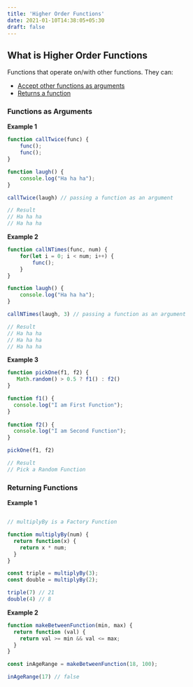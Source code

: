 ```yaml
---
title: 'Higher Order Functions'
date: 2021-01-10T14:38:05+05:30
draft: false
---
```


## What is Higher Order Functions

Functions that operate on/with other functions. They can:

- [Accept other functions as arguments](#functions-as-argumnts)
- [Returns a function](#returning-functions)

### Functions as Arguments

**Example 1**

```javascript
function callTwice(func) {
	func();
	func();
}

function laugh() {
	console.log("Ha ha ha");
}

callTwice(laugh) // passing a function as an argument

// Result
// Ha ha ha 
// Ha ha ha
```
**Example 2**

```javascript
function callNTimes(func, num) {
	for(let i = 0; i < num; i++) {
		func();
	}
}

function laugh() {
	console.log("Ha ha ha");
}

callNTimes(laugh, 3) // passing a function as an argument

// Result
// Ha ha ha 
// Ha ha ha
// Ha ha ha
```

**Example 3**

```javascript
function pickOne(f1, f2) {
   Math.random() > 0.5 ? f1() : f2()
}

function f1() {
  console.log("I am First Function");
}
  
function f2() {
  console.log("I am Second Function");
}

pickOne(f1, f2) 

// Result 
// Pick a Random Function
```

### Returning Functions

**Example 1**

```javascript

// multiplyBy is a Factory Function

function multiplyBy(num) {
  return function(x) {
    return x * num;
  } 
}

const triple = multiplyBy(3);
const double = multiplyBy(2);

triple(7) // 21
double(4) // 8
```

**Example 2**

```javascript
function makeBetweenFunction(min, max) {
  return function (val) {
    return val >= min && val <= max;
  }
}

const inAgeRange = makeBetweenFunction(18, 100);

inAgeRange(17) // false
```